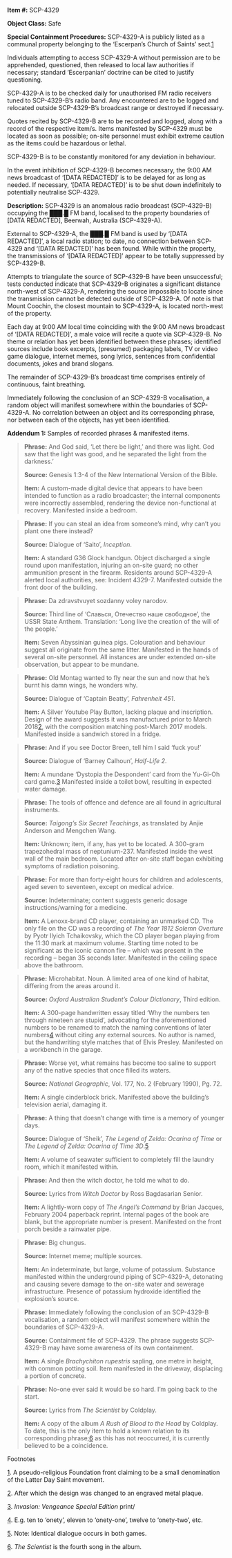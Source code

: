 **Item #:** SCP-4329

**Object Class:** Safe

**Special Containment Procedures:** SCP-4329-A is publicly listed as a communal property belonging to the ‘Escerpan’s Church of Saints’ sect.[1](javascript:;)

Individuals attempting to access SCP-4329-A without permission are to be apprehended, questioned, then released to local law authorities if necessary; standard ‘Escerpanian’ doctrine can be cited to justify questioning.

SCP-4329-A is to be checked daily for unauthorised FM radio receivers tuned to SCP-4329-B’s radio band. Any encountered are to be logged and relocated outside SCP-4329-B’s broadcast range or destroyed if necessary.

Quotes recited by SCP-4329-B are to be recorded and logged, along with a record of the respective item/s. Items manifested by SCP-4329 must be located as soon as possible; on-site personnel must exhibit extreme caution as the items could be hazardous or lethal.

SCP-4329-B is to be constantly monitored for any deviation in behaviour.

In the event inhibition of SCP-4329-B becomes necessary, the 9:00 AM news broadcast of ‘\[DATA REDACTED\]’ is to be delayed for as long as needed. If necessary, ‘\[DATA REDACTED\]’ is to be shut down indefinitely to potentially neutralise SCP-4329.

**Description:** SCP-4329 is an anomalous radio broadcast (SCP-4329-B) occupying the ███.█ FM band, localised to the property boundaries of \[DATA REDACTED\], Beerwah, Australia (SCP-4329-A).

External to SCP-4329-A, the ███.█ FM band is used by ‘\[DATA REDACTED\]’, a local radio station; to date, no connection between SCP-4329 and ‘\[DATA REDACTED\]’ has been found. While within the property, the transmissions of ‘\[DATA REDACTED\]’ appear to be totally suppressed by SCP-4329-B.

Attempts to triangulate the source of SCP-4329-B have been unsuccessful; tests conducted indicate that SCP-4329-B originates a significant distance north-west of SCP-4329-A, rendering the source impossible to locate since the transmission cannot be detected outside of SCP-4329-A. Of note is that Mount Coochin, the closest mountain to SCP-4329-A, is located north-west of the property.

Each day at 9:00 AM local time coinciding with the 9:00 AM news broadcast of ‘\[DATA REDACTED\]’, a male voice will recite a quote via SCP-4329-B. No theme or relation has yet been identified between these phrases; identified sources include book excerpts, (presumed) packaging labels, TV or video game dialogue, internet memes, song lyrics, sentences from confidential documents, jokes and brand slogans.

The remainder of SCP-4329-B’s broadcast time comprises entirely of continuous, faint breathing.

Immediately following the conclusion of an SCP-4329-B vocalisation, a random object will manifest somewhere within the boundaries of SCP-4329-A. No correlation between an object and its corresponding phrase, nor between each of the objects, has yet been identified.

**Addendum 1:** Samples of recorded phrases & manifested items.

> **Phrase:** And God said, ‘Let there be light,’ and there was light. God saw that the light was good, and he separated the light from the darkness.’
> 
> **Source:** Genesis 1:3-4 of the New International Version of the Bible.
> 
> **Item:** A custom-made digital device that appears to have been intended to function as a radio broadcaster; the internal components were incorrectly assembled, rendering the device non-functional at recovery. Manifested inside a bedroom.

> **Phrase:** If you can steal an idea from someone’s mind, why can’t you plant one there instead?
> 
> **Source:** Dialogue of ‘Saito’, _Inception_.
> 
> **Item:** A standard G36 Glock handgun. Object discharged a single round upon manifestation, injuring an on-site guard; no other ammunition present in the firearm. Residents around SCP-4329-A alerted local authorities, see: Incident 4329-7. Manifested outside the front door of the building.

> **Phrase:** Da zdravstvuyet sozdanny voley narodov.
> 
> **Source:** Third line of ‘Славься, Отечество наше свободное’, the USSR State Anthem. Translation: ‘Long live the creation of the will of the people.’
> 
> **Item:** Seven Abyssinian guinea pigs. Colouration and behaviour suggest all originate from the same litter. Manifested in the hands of several on-site personnel. All instances are under extended on-site observation, but appear to be mundane.

> **Phrase:** Old Montag wanted to fly near the sun and now that he’s burnt his damn wings, he wonders why.
> 
> **Source:** Dialogue of ‘Captain Beatty’, _Fahrenheit 451_.
> 
> **Item:** A Silver Youtube Play Button, lacking plaque and inscription. Design of the award suggests it was manufactured prior to March 2018[2](javascript:;), with the composition matching post-March 2017 models. Manifested inside a sandwich stored in a fridge.

> **Phrase:** And if you see Doctor Breen, tell him I said ‘fuck you!’
> 
> **Source:** Dialogue of ‘Barney Calhoun’, _Half-Life 2_.
> 
> **Item:** A mundane ‘Dystopia the Despondent’ card from the Yu-Gi-Oh card game.[3](javascript:;) Manifested inside a toilet bowl, resulting in expected water damage.

> **Phrase:** The tools of offence and defence are all found in agricultural instruments.
> 
> **Source:** _Taigong’s Six Secret Teachings_, as translated by Anjie Anderson and Mengchen Wang.
> 
> **Item:** Unknown; item, if any, has yet to be located. A 300-gram trapezohedral mass of neptunium-237. Manifested inside the west wall of the main bedroom. Located after on-site staff began exhibiting symptoms of radiation poisoning.

> **Phrase:** For more than forty-eight hours for children and adolescents, aged seven to seventeen, except on medical advice.
> 
> **Source:** Indeterminate; content suggests generic dosage instructions/warning for a medicine.
> 
> **Item:** A Lenoxx-brand CD player, containing an unmarked CD. The only file on the CD was a recording of _The Year 1812 Solemn Overture_ by Pyotr Ilyich Tchaikovsky, which the CD player began playing from the 11:30 mark at maximum volume. Starting time noted to be significant as the iconic cannon fire – which was present in the recording – began 35 seconds later. Manifested in the ceiling space above the bathroom.

> **Phrase:** Microhabitat. Noun. A limited area of one kind of habitat, differing from the areas around it.
> 
> **Source:** _Oxford Australian Student’s Colour Dictionary_, Third edition.
> 
> **Item:** A 300-page handwritten essay titled ‘Why the numbers ten through nineteen are stupid’, advocating for the aforementioned numbers to be renamed to match the naming conventions of later numbers[4](javascript:;) without citing any external sources. No author is named, but the handwriting style matches that of Elvis Presley. Manifested on a workbench in the garage.

> **Phrase:** Worse yet, what remains has become too saline to support any of the native species that once filled its waters.
> 
> **Source:** _National Geographic_, Vol. 177, No. 2 (February 1990), Pg. 72.
> 
> **Item:** A single cinderblock brick. Manifested above the building’s television aerial, damaging it.

> **Phrase:** A thing that doesn’t change with time is a memory of younger days.
> 
> **Source:** Dialogue of ‘Sheik’, _The Legend of Zelda: Ocarina of Time_ or _The Legend of Zelda: Ocarina of Time 3D_.[5](javascript:;)
> 
> **Item:** A volume of seawater sufficient to completely fill the laundry room, which it manifested within.

> **Phrase:** And then the witch doctor, he told me what to do.
> 
> **Source:** Lyrics from _Witch Doctor_ by Ross Bagdasarian Senior.
> 
> **Item:** A lightly-worn copy of _The Angel’s Command_ by Brian Jacques, February 2004 paperback reprint. Internal pages of the book are blank, but the appropriate number is present. Manifested on the front porch beside a rainwater pipe.

> **Phrase:** Big chungus.
> 
> **Source:** Internet meme; multiple sources.
> 
> **Item:** An indeterminate, but large, volume of potassium. Substance manifested within the underground piping of SCP-4329-A, detonating and causing severe damage to the on-site water and sewerage infrastructure. Presence of potassium hydroxide identified the explosion’s source.

> **Phrase:** Immediately following the conclusion of an SCP-4329-B vocalisation, a random object will manifest somewhere within the boundaries of SCP-4329-A.
> 
> **Source:** Containment file of SCP-4329. The phrase suggests SCP-4329-B may have some awareness of its own containment.
> 
> **Item:** A single _Brachychiton rupestris_ sapling, one metre in height, with common potting soil. Item manifested in the driveway, displacing a portion of concrete.

> **Phrase:** No-one ever said it would be so hard. I’m going back to the start.
> 
> **Source:** Lyrics from _The Scientist_ by Coldplay.
> 
> **Item:** A copy of the album _A Rush of Blood to the Head_ by Coldplay. To date, this is the only item to hold a known relation to its corresponding phrase;[6](javascript:;) as this has not reoccurred, it is currently believed to be a coincidence.

Footnotes

[1](javascript:;). A pseudo-religious Foundation front claiming to be a small denomination of the Latter Day Saint movement.

[2](javascript:;). After which the design was changed to an engraved metal plaque.

[3](javascript:;). _Invasion: Vengeance Special Edition_ print/

[4](javascript:;). E.g. ten to ‘onety’, eleven to ‘onety-one’, twelve to ‘onety-two’, etc.

[5](javascript:;). Note: Identical dialogue occurs in both games.

[6](javascript:;). _The Scientist_ is the fourth song in the album.